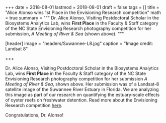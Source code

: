 +++
date = 2018-08-01
lastmod = 2018-08-01
draft = false
tags = []
title = "Alice Alonso wins 1st Place in the Envisioning Research competition"
math = true
summary = """
Dr. Alice Alonso, Visiting Postdoctoral Scholar in the Biosystems Analytics Lab, wins **First Place** in the Faculty & Staff category of the NC State Envisioning Research photography competition for her submission, *A Meeting of River & Sea* (shown above).
"""

[header]
image = "headers/Suwannee-L8.jpg"
caption = "Image credit: Landsat 8"

+++

Dr. Alice Alonso, Visiting Postdoctoral Scholar in the Biosystems Analytics Lab, wins **First Place** in the Faculty & Staff category of the NC State Envisioning Research photography competition for her submission *A Meeting of River & Sea*, shown above. Her submission was of a Landsat-8 satellite image of the Suwannee River Estuary in Florida. We are analyzing this image as part of our research on quantifying the estuary-scale effects of oyster reefs on freshwater detention. Read more about the Envisioning Research competition [here](https://news.ncsu.edu/2018/08/2018-envisioning-research-winners/).  

Congratulations, Dr. Alonso!